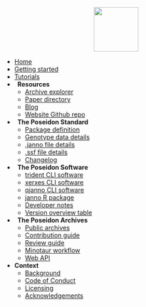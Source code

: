<!-- docs/_sidebar.md -->

<p align="center">
  <img src="_media/Poseidon-App-Icon-White-BgSml.png" width = 100>
</p>

* [Home](home.md)
* [Getting started](getting_started.md)
* [Tutorials](tutorials.md)
* **<i class="fas fa-link" aria-hidden="true"></i>&nbsp; Resources**
	* [<i class="fas fa-globe-europe" aria-hidden="true"></i> Archive explorer](https://server.poseidon-adna.org)
	* [<i class="fas fa-newspaper" aria-hidden="true"></i> Paper directory](https://papers.poseidon-adna.org/)
	* [<i class="fa fa-comments" aria-hidden="true"></i> Blog](http://blog.poseidon-adna.org)
	* [<i class="fab fa-github" aria-hidden="true"></i> Website Github repo](https://github.com/poseidon-framework/poseidon-framework.github.io)
* **<i class="fas fa-clipboard-list" aria-hidden="true"></i>&nbsp; The Poseidon Standard**
	* [Package definition](standard.md)
	* [Genotype data details](genotype_data.md)
	* [.janno file details](janno_details.md)
	* [.ssf file details](ssf_details.md)
	* [Changelog](changelog.md)
* **<i class="fas fa-tools" aria-hidden="true"></i>&nbsp; The Poseidon Software**
	* [trident CLI software](trident.md)
	* [xerxes CLI software](xerxes.md)
	* [qjanno CLI software](qjanno.md)
	* [janno R package](janno_r_package.md)
	* [Developer notes](dev_notes.md)
	* [Version overview table](version_table.md)
* **<i class="fas fa-download" aria-hidden="true"></i>&nbsp; The Poseidon Archives**
	* [Public archives](archive_overview.md)
	* [Contribution guide](archive_submission_guide.md)
	* [Review guide](archive_reviewer_guide.md)
	* [Minotaur workflow](minotaur.md)
	* [Web API](web_api.md)
* **Context**
	* [Background](background.md)
	* [Code of Conduct](conduct.md)
	* [Licensing](licenses.md)
	* [Acknowledgements](acknowledgements.md)

